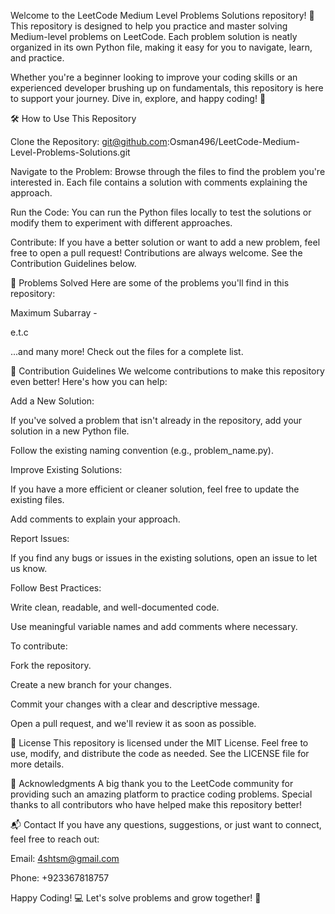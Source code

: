 Welcome to the LeetCode Medium Level Problems Solutions repository! 🎉 This repository is designed to help you practice and master solving Medium-level problems on LeetCode. Each problem solution is neatly organized in its own Python file, making it easy for you to navigate, learn, and practice.

Whether you're a beginner looking to improve your coding skills or an experienced developer brushing up on fundamentals, this repository is here to support your journey. Dive in, explore, and happy coding! 🚀

🛠️ How to Use This Repository

Clone the Repository: git@github.com:Osman496/LeetCode-Medium-Level-Problems-Solutions.git

Navigate to the Problem: Browse through the files to find the problem you're interested in. Each file contains a solution with comments explaining the approach.

Run the Code: You can run the Python files locally to test the solutions or modify them to experiment with different approaches.

Contribute: If you have a better solution or want to add a new problem, feel free to open a pull request! Contributions are always welcome. See the Contribution Guidelines below.

🧩 Problems Solved Here are some of the problems you'll find in this repository:

Maximum Subarray - 


e.t.c

...and many more! Check out the files for a complete list.

🤝 Contribution Guidelines We welcome contributions to make this repository even better! Here's how you can help:

Add a New Solution:

If you've solved a problem that isn't already in the repository, add your solution in a new Python file.

Follow the existing naming convention (e.g., problem_name.py).

Improve Existing Solutions:

If you have a more efficient or cleaner solution, feel free to update the existing files.

Add comments to explain your approach.

Report Issues:

If you find any bugs or issues in the existing solutions, open an issue to let us know.

Follow Best Practices:

Write clean, readable, and well-documented code.

Use meaningful variable names and add comments where necessary.

To contribute:

Fork the repository.

Create a new branch for your changes.

Commit your changes with a clear and descriptive message.

Open a pull request, and we'll review it as soon as possible.

📜 License This repository is licensed under the MIT License. Feel free to use, modify, and distribute the code as needed. See the LICENSE file for more details.

🙏 Acknowledgments A big thank you to the LeetCode community for providing such an amazing platform to practice coding problems. Special thanks to all contributors who have helped make this repository better!

📬 Contact If you have any questions, suggestions, or just want to connect, feel free to reach out:

Email: 4shtsm@gmail.com

Phone: +923367818757

Happy Coding! 💻 Let's solve problems and grow together! 🌱
